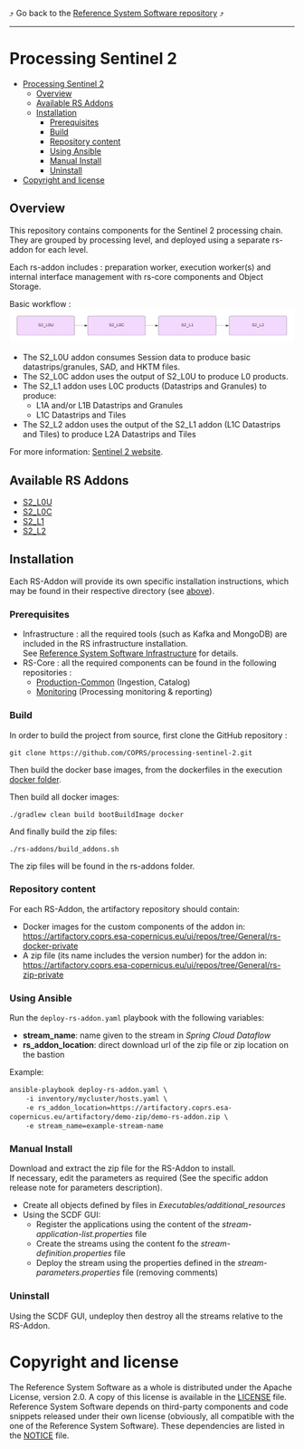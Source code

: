 :arrow_heading_up:
Go back to the
[Reference System Software repository](https://github.com/COPRS/reference-system-software)
:arrow_heading_up:

---

# Processing Sentinel 2

<!-- TOC -->

* [Processing Sentinel 2](#processing-sentinel-2)
    * [Overview](#overview)
    * [Available RS Addons](#available-rs-addons)
    * [Installation](#installation)
        * [Prerequisites](#prerequisites)
        * [Build](#build)
        * [Repository content](#repository-content)
        * [Using Ansible](#using-ansible)
        * [Manual Install](#manual-install)
        * [Uninstall](#uninstall)
* [Copyright and license](#copyright-and-license)

<!-- TOC -->

## Overview

This repository contains components for the Sentinel 2 processing chain.  
They are grouped by processing level, and deployed using a separate rs-addon for each level.

Each rs-addon includes : preparation worker, execution worker(s) and internal interface management
with rs-core components and Object Storage.

Basic workflow :  
![](inputs/media/s2_basic_workflow.png)

- The S2_L0U addon consumes Session data to produce basic datastrips/granules, SAD, and HKTM files.
- The S2_L0C addon uses the output of S2_L0U to produce L0 products.
- The S2_L1 addon uses L0C products (Datastrips and Granules) to produce:
    - L1A and/or L1B Datastrips and Granules
    - L1C Datastrips and Tiles
- The S2_L2 addon uses the output of the S2_L1 addon (L1C Datastrips and Tiles) to produce L2A Datastrips and Tiles

For more information: [Sentinel 2 website](https://sentinels.copernicus.eu/web/sentinel/missions/sentinel-2).

## Available RS Addons

- [S2_L0U](rs-addons/S2_L0U)
- [S2_L0C](rs-addons/S2_L0C)
- [S2_L1](rs-addons/S2_L1)
- [S2_L2](rs-addons/S2_L2)

## Installation

Each RS-Addon will provide its own specific installation instructions, which may be found in their respective directory (see [above](#available-rs-addons)).

### Prerequisites

- Infrastructure : all the required tools (such as Kafka and MongoDB) are included in the RS infrastructure installation.  
  See  [Reference System Software Infrastructure](https://github.com/COPRS/infrastructure) for details.
- RS-Core : all the required components can be found in the following repositories :
    - [Production-Common](https://github.com/COPRS/production-common) (Ingestion, Catalog)
    - [Monitoring](https://github.com/COPRS/monitoring) (Processing monitoring & reporting)

### Build

In order to build the project from source, first clone the GitHub repository :
```shellsession
git clone https://github.com/COPRS/processing-sentinel-2.git
```

Then build the docker base images, from the dockerfiles in the execution [docker folder](apps/execution/docker).

Then build all docker images:
```shellsession
./gradlew clean build bootBuildImage docker
```

And finally build the zip files:
```shellsession
./rs-addons/build_addons.sh
```

The zip files will be found in the rs-addons folder.

### Repository content

For each RS-Addon, the artifactory repository should contain:

- Docker images for the custom components of the addon in:  
  https://artifactory.coprs.esa-copernicus.eu/ui/repos/tree/General/rs-docker-private
- A zip file (its name includes the version number) for the addon in:  
  https://artifactory.coprs.esa-copernicus.eu/ui/repos/tree/General/rs-zip-private

### Using Ansible

Run the `deploy-rs-addon.yaml` playbook with the following variables:

- **stream_name**: name given to the stream in *Spring Cloud Dataflow*
- **rs_addon_location**: direct download url of the zip file or zip location on the bastion

Example:

```shellsession
ansible-playbook deploy-rs-addon.yaml \
    -i inventory/mycluster/hosts.yaml \
    -e rs_addon_location=https://artifactory.coprs.esa-copernicus.eu/artifactory/demo-zip/demo-rs-addon.zip \
    -e stream_name=example-stream-name
```

### Manual Install

Download and extract the zip file for the RS-Addon to install.  
If necessary, edit the parameters as required (See the specific addon release note for parameters description).

- Create all objects defined by files in _Executables/additional_resources_
- Using the SCDF GUI:
    - Register the applications using the content of the _stream-application-list.properties_ file
    - Create the streams using the content fo the _stream-definition.properties_ file
    - Deploy the stream using the properties defined in the _stream-parameters.properties_ file (removing comments)

### Uninstall

Using the SCDF GUI, undeploy then destroy all the streams relative to the RS-Addon.

# Copyright and license

The Reference System Software as a whole is distributed under the Apache License, version 2.0. A copy of this license is available in the [LICENSE](LICENSE) file. Reference System
Software depends on third-party components and code snippets released under their own license (obviously, all compatible with the one of the Reference System Software). These
dependencies are listed in the [NOTICE](NOTICE.md) file.
